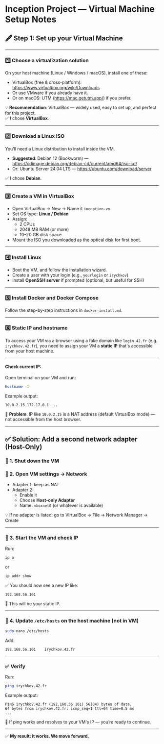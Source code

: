 
# Inception Project — Virtual Machine Setup Notes

## 🖋️ Step 1: Set up your Virtual Machine

---

### 1️⃣ Choose a virtualization solution

On your host machine (Linux / Windows / macOS), install one of these:

- VirtualBox (free & cross-platform): https://www.virtualbox.org/wiki/Downloads
- Or use VMware if you already have it.
- Or on macOS: UTM (https://mac.getutm.app/) if you prefer.

💡 **Recommendation**: VirtualBox — widely used, easy to set up, and perfect for this project.  
✅ I chose **VirtualBox**.

---

### 2️⃣ Download a Linux ISO

You’ll need a Linux distribution to install inside the VM.

- **Suggested**: Debian 12 (Bookworm) — https://cdimage.debian.org/debian-cd/current/amd64/iso-cd/
- Or: Ubuntu Server 24.04 LTS — https://ubuntu.com/download/server

✅ I chose **Debian**.

---

### 3️⃣ Create a VM in VirtualBox

- Open VirtualBox → New → Name it `inception-vm`
- Set OS type: **Linux / Debian**
- Assign:
  - 2 CPUs
  - 2048 MB RAM (or more)
  - 10–20 GB disk space
- Mount the ISO you downloaded as the optical disk for first boot.

---

### 4️⃣ Install Linux

- Boot the VM, and follow the installation wizard.
- Create a user with your login (e.g., `yourlogin` or `irychkov`)
- Install **OpenSSH server** if prompted (optional, but useful for SSH)

---

### 5️⃣ Install Docker and Docker Compose

Follow the step-by-step instructions in `docker-install.md`.

---

### 6️⃣ Static IP and hostname

To access your VM via a browser using a fake domain like `login.42.fr` (e.g. `irychkov.42.fr`), you need to assign your VM a **static IP** that's accessible from your host machine.

---

#### Check current IP:

Open terminal on your VM and run:

```bash
hostname -I
```

Example output:
```
10.0.2.15 172.17.0.1 ...
```

📌 **Problem**: IP like `10.0.2.15` is a NAT address (default VirtualBox mode) — not accessible from the host browser.

---

## ✅ Solution: Add a second network adapter (Host-Only)

### 🔧 1. Shut down the VM

### 🔧 2. Open VM settings → Network

- Adapter 1: keep as NAT  
- Adapter 2:
  - Enable it
  - Choose **Host-only Adapter**
  - Name: `vboxnet0` (or whatever is available)

💡 If no adapter is listed: go to VirtualBox → File → Network Manager → Create

---

### 🔧 3. Start the VM and check IP

Run:
```bash
ip a
```
or
```bash
ip addr show
```

✅ You should now see a new IP like:
```
192.168.56.101
```

📌 This will be your static IP.

---

### 🔧 4. Update `/etc/hosts` on the **host machine** (not in VM)

```bash
sudo nano /etc/hosts
```

Add:
```
192.168.56.101    irychkov.42.fr
```

---

### ✅ Verify

Run:
```bash
ping irychkov.42.fr
```

Example output:
```
PING irychkov.42.fr (192.168.56.101) 56(84) bytes of data.
64 bytes from irychkov.42.fr: icmp_seq=1 ttl=64 time=0.5 ms
...
```

📎 If ping works and resolves to your VM's IP — you’re ready to continue.

---

✅ **My result: it works. We move forward.**
